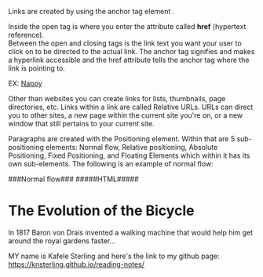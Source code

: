 Links are created by using the anchor tag element <a></a>.
                                    
Inside the open tag is where you enter the attribute called **href** (hypertext reference).         
Between the open and closing tags is the link text you want your user to click on to be directed to the actual link.
The anchor tag signifies and makes a hyperlink accessible and the href attribute tells the anchor tag where the link is pointing to.

EX:    <a href="http://www.nappy.co">Nappy</a>

Other than websites you can create links for lists, thumbnails, page directories, etc. 
Links within a link are called Relative URLs.  URLs can direct you to other sites, a new page within the current site you're on, or a new window that still 
pertains to your current site. 


Paragraphs are created with the Positioning element. Within that are 5 sub-positioning elements: Normal flow, Relative positioning, Absolute Positioning, Fixed 
Positioning, and Floating Elements which within it has its own sub-elements. The following is an example of normal flow:

###Normal flow###
#####HTML#####
<body>
<h1>The Evolution of the Bicycle</h1>
<p>In 1817 Baron von Drais invented a walking
 machine that would help him get around the
 royal gardens faster...</p>
</body>

MY name is Kafele Sterling and here's the link to my github page: https://knsterling.github.io/reading-notes/
